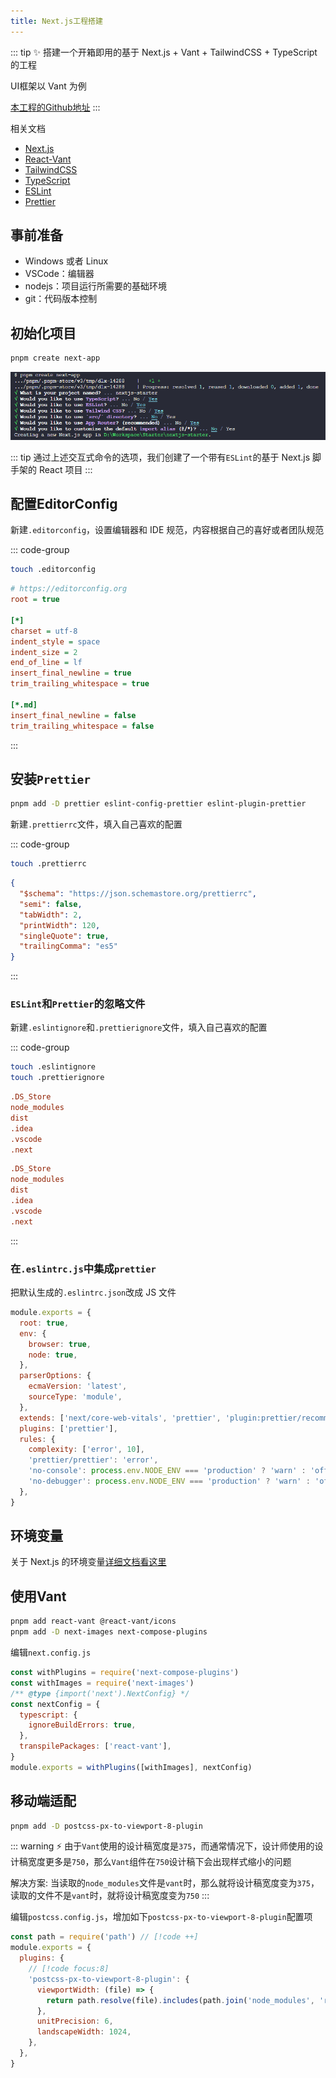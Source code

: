 ```yaml
---
title: Next.js工程搭建
---
```


::: tip ✨
搭建一个开箱即用的基于 Next.js + Vant + TailwindCSS + TypeScript 的工程

UI框架以 Vant 为例

[本工程的Github地址](https://github.com/welives/nextjs-starter)
:::

相关文档

- [Next.js](https://www.nextjs.cn/)
- [React-Vant](https://react-vant.3lang.dev/)
- [TailwindCSS](https://tailwind.nodejs.cn/)
- [TypeScript](https://www.tslang.cn/)
- [ESLint](https://eslint.nodejs.cn/)
- [Prettier](https://prettier.nodejs.cn/)

## 事前准备

- Windows 或者 Linux
- VSCode：编辑器
- nodejs：项目运行所需要的基础环境
- git：代码版本控制

## 初始化项目

```sh
pnpm create next-app
```

![](./assets/nextjs/create-next-app.png)

::: tip
通过上述交互式命令的选项，我们创建了一个带有`ESLint`的基于 Next.js 脚手架的 React 项目
:::

## 配置EditorConfig

新建`.editorconfig`，设置编辑器和 IDE 规范，内容根据自己的喜好或者团队规范

::: code-group

```sh
touch .editorconfig
```

```ini [.editorconfig]
# https://editorconfig.org
root = true

[*]
charset = utf-8
indent_style = space
indent_size = 2
end_of_line = lf
insert_final_newline = true
trim_trailing_whitespace = true

[*.md]
insert_final_newline = false
trim_trailing_whitespace = false
```

:::

## 安装`Prettier`

```sh
pnpm add -D prettier eslint-config-prettier eslint-plugin-prettier
```

新建`.prettierrc`文件，填入自己喜欢的配置

::: code-group

```sh
touch .prettierrc
```

```json [.prettierrc]
{
  "$schema": "https://json.schemastore.org/prettierrc",
  "semi": false,
  "tabWidth": 2,
  "printWidth": 120,
  "singleQuote": true,
  "trailingComma": "es5"
}
```

:::

### `ESLint`和`Prettier`的忽略文件

新建`.eslintignore`和`.prettierignore`文件，填入自己喜欢的配置

::: code-group

```sh
touch .eslintignore
touch .prettierignore
```

```ini [.eslintignore]
.DS_Store
node_modules
dist
.idea
.vscode
.next
```

```ini [.prettierignore]
.DS_Store
node_modules
dist
.idea
.vscode
.next
```

:::

### 在`.eslintrc.js`中集成`prettier`

把默认生成的`.eslintrc.json`改成 JS 文件

```js
module.exports = {
  root: true,
  env: {
    browser: true,
    node: true,
  },
  parserOptions: {
    ecmaVersion: 'latest',
    sourceType: 'module',
  },
  extends: ['next/core-web-vitals', 'prettier', 'plugin:prettier/recommended'],
  plugins: ['prettier'],
  rules: {
    complexity: ['error', 10],
    'prettier/prettier': 'error',
    'no-console': process.env.NODE_ENV === 'production' ? 'warn' : 'off',
    'no-debugger': process.env.NODE_ENV === 'production' ? 'warn' : 'off',
  },
}
```

## 环境变量

关于 Next.js 的环境变量[详细文档看这里](https://www.nextjs.cn/docs/basic-features/environment-variables)

## 使用Vant

```sh
pnpm add react-vant @react-vant/icons
pnpm add -D next-images next-compose-plugins
```

编辑`next.config.js`

```js
const withPlugins = require('next-compose-plugins')
const withImages = require('next-images')
/** @type {import('next').NextConfig} */
const nextConfig = {
  typescript: {
    ignoreBuildErrors: true,
  },
  transpilePackages: ['react-vant'],
}
module.exports = withPlugins([withImages], nextConfig)
```

## 移动端适配

```sh
pnpm add -D postcss-px-to-viewport-8-plugin
```

::: warning ⚡
由于`Vant`使用的设计稿宽度是`375`，而通常情况下，设计师使用的设计稿宽度更多是`750`，那么`Vant`组件在`750`设计稿下会出现样式缩小的问题

解决方案: 当读取的`node_modules`文件是`vant`时，那么就将设计稿宽度变为`375`，读取的文件不是`vant`时，就将设计稿宽度变为`750`
:::

编辑`postcss.config.js`，增加如下`postcss-px-to-viewport-8-plugin`配置项

```js
const path = require('path') // [!code ++]
module.exports = {
  plugins: {
    // [!code focus:8]
    'postcss-px-to-viewport-8-plugin': {
      viewportWidth: (file) => {
        return path.resolve(file).includes(path.join('node_modules', 'react-vant')) ? 375 : 750
      },
      unitPrecision: 6,
      landscapeWidth: 1024,
    },
  },
}
```
